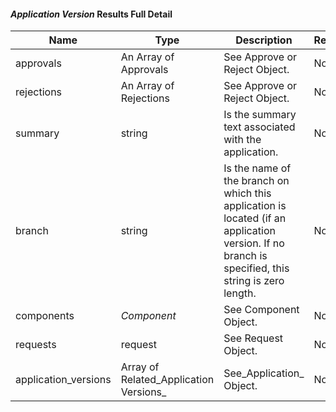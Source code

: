 <!-- markdownlint-disable MD041 -->

#### _Application Version_ Results Full Detail

| Name                 | Type                                   | Description                                                                                                                                       | Required |
|----------------------|----------------------------------------|---------------------------------------------------------------------------------------------------------------------------------------------------|----------|
| approvals            | An Array of Approvals                  | See Approve or Reject Object.                                                                                                                     | No       |
| rejections           | An Array of Rejections                 | See Approve or Reject Object.                                                                                                                     | No       |
| summary              | string                                 | Is the summary text associated with the application.                                                                                              | No       |
| branch               | string                                 | Is the name of the branch on which this application is located (if an application version. If no branch is specified, this string is zero length. | No       |
| components           | _Component_                            | See Component Object.                                                                                                                             | No       |
| requests             | request                                | See Request Object.                                                                                                                               | No       |
| application_versions | Array of Related_Application Versions_ | See_Application_ Object.                                                                                                                          | No       |
